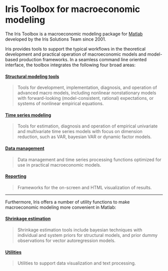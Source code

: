 
# Iris Toolbox for macroeconomic modeling

The Iris Toolbox is a macroeconomic modeling package for
[Matlab](https://www.mathworks.com) developed by the Iris Solutions Team since
2001.

Iris provides tools to support the typical workflows in the theoretical development
and practical operation of macroeconomic models and model-based production frameworks. 
In a seamless command line oriented interface, the toolbox integrates the following four broad areas:

#### [Structural modeling tools](StructuralModeling/index.md)
> 
> Tools for development, implementation, diagnosis, and operation of advanced macro
> models, including nonlinear nonstationary models with forward-looking
> (model-consistent, rational) expectations, or systems of nonlinear
> empirical equations.
> 

#### [Time series modeling](TimeSeriesModeling/index.md)
> 
> Tools for estimation, diagnosis and operation of empirical univariate and
> multivariate time series models with focus on dimension reduction, such
> as VAR, bayesian VAR or dynamic factor models.
> 

#### [Data management](DataManagement/index.md)
> 
> Data management and time series processing functions optimized for use in
> practical macroeconomic models.
> 


#### [Reporting](Reporting/index.md)
> 
> Frameworks for the on-screen and HTML visualization of results.
> 

---

Furthermore, Iris offers a number of utility functions to make
macroeconomic modeling more convenient in Matlab:


#### [Shrinkage estimation](ShrinkageEstimation/index.md)
>
> Shrinkage estimation tools include bayesian techniques with individual
> and system priors for structural models, and prior dummy observations for vector autoregression
> models.
> 


#### [Utilities](Utilities/index.md)
> 
> Utilities to support data visualization and text processing.
> 

